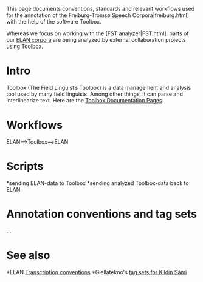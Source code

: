 This page documents conventions, standards and relevant workflows used for the annotation of the Freiburg-Tromsø Speech Corpora|freiburg.html] with the help of the software Toolbox.


Whereas we focus on working with the [FST analyzer|FST.html], parts of our [ELAN corpora](ELAN.html) are being analyzed by external collaboration projects using Toolbox.




# Intro


Toolbox (The Field Linguist’s Toolbox) is a data management and analysis tool used by many field linguists. Among other things, it can parse and interlinearize text. Here are the [Toolbox Documentation Pages](http://www-01.sil.org/computing/catalog/show_software.asp?id=79).




# Workflows


ELAN-->Toolbox-->ELAN




# Scripts


*sending ELAN-data to Toolbox
*sending analyzed Toolbox-data back to ELAN




# Annotation conventions and tag sets


…




# See also
*ELAN [Transcription conventions](Transcription.html)
*Giellatekno's [tag sets for Kildin Sámi](/lang/sjd/docu-grammartags.eng.html)
